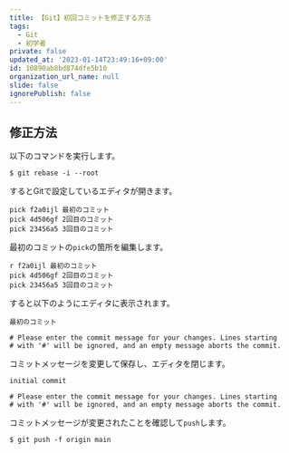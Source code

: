 ```yaml
---
title: 【Git】初回コミットを修正する方法
tags:
  - Git
  - 初学者
private: false
updated_at: '2023-01-14T23:49:16+09:00'
id: 10890ab8bd874dfe5b10
organization_url_name: null
slide: false
ignorePublish: false
---
```

## 修正方法
以下のコマンドを実行します。
```:ターミナル
$ git rebase -i --root
```

するとGitで設定しているエディタが開きます。
```
pick f2a0ijl 最初のコミット
pick 4d506gf 2回目のコミット
pick 23456a5 3回目のコミット
```

最初のコミットの`pick`の箇所を編集します。

```
r f2a0ijl 最初のコミット
pick 4d506gf 2回目のコミット
pick 23456a5 3回目のコミット
```
すると以下のようにエディタに表示されます。
```
最初のコミット

# Please enter the commit message for your changes. Lines starting
# with '#' will be ignored, and an empty message aborts the commit.

```
コミットメッセージを変更して保存し、エディタを閉じます。
```
initial commit

# Please enter the commit message for your changes. Lines starting
# with '#' will be ignored, and an empty message aborts the commit.

```

コミットメッセージが変更されたことを確認して`push`します。
```
$ git push -f origin main
```


